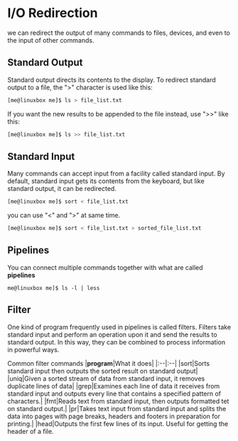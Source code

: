 # I/O Redirection
we can redirect the output of many commands to files, devices, and even to the input of other commands.

## Standard Output
Standard output directs its contents to the display. To redirect standard output to a file, the ">" character is used like this:
```bash
[me@linuxbox me]$ ls > file_list.txt
```
If you want the new results to be appended to the file instead, use ">>" like this:
```bash
[me@linuxbox me]$ ls >> file_list.txt
```

## Standard Input
Many commands can accept input from a facility called standard input. By default, standard input gets its contents from the keyboard, but like standard output, it can be redirected.
```bash
[me@linuxbox me]$ sort < file_list.txt
```

you can use "<" and ">" at same time.
```bash
[me@linuxbox me]$ sort < file_list.txt > sorted_file_list.txt
```

## Pipelines
You can connect multiple commands together with what are called **pipelines**
```
me@linuxbox me]$ ls -l | less
```

## Filter
One kind of program frequently used in pipelines is called filters. Filters take standard input and perform an operation upon it and send the results to standard output. In this way, they can be combined to process information in powerful ways. 

Common filter commands
|**program**|What it does|
|:--|:--|
|sort|Sorts standard input then outputs the sorted result on standard output|
|uniq|Given a sorted stream of data from standard input, it removes duplicate lines of data|
|grep|Examines each line of data it receives from standard input and outputs every line that contains a specified pattern of characters.|
|fmt|Reads text from standard input, then outputs formatted tet on standard output.|
|pr|Takes text input from standard input and splits the data into pages with page breaks, headers and footers in preparation for printing.|
|head|Outputs the first few lines of its input. Useful for getting the header of a file.

<!--stackedit_data:
eyJoaXN0b3J5IjpbLTE4NzM0NTE2OF19
-->